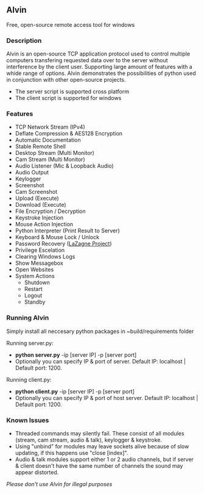 ## Alvin
Free, open-source remote access tool for windows

### Description
Alvin is an open-source TCP application protocol used to control multiple computers transfering requested data over to the server without interference by the client user. Supporting large amount of features with a whide range of options. Alvin demonstrates the possibilities of python used in conjunction with other open-source projects.

* The server script is supported cross platform
* The client script is supported for windows

### Features
* TCP Network Stream (IPv4)
* Deflate Compression & AES128 Encryption
* Automatic Documentation
* Stable Remote Shell
* Desktop Stream (Multi Monitor)
* Cam Stream (Multi Monitor)
* Audio Listener (Mic & Loopback Audio)
* Audio Output
* Keylogger
* Screenshot
* Cam Screenshot
* Upload (Execute)
* Download (Execute)
* File Encryption / Decryption
* Keystroke Injection
* Mouse Action Injection
* Python Interpreter (Print Result to Server)
* Keyboard & Mouse Lock / Unlock
* Password Recovery ([LaZagne Project](https://github.com/AlessandroZ/LaZagne))
* Privilege Escelation
* Clearing Windows Logs
* Show Messagebox
* Open Websites
* System Actions
  * Shutdown
  * Restart
  * Logout
  * Standby

### Running Alvin
Simply install all neccesary python packages in ~build/requirements folder

Running server.py:
* __python server.py__  -ip [server IP] -p [server port]<br>
* Optionally you can specify IP & port of server. Default IP: localhost | Default port: 1200.

Running client.py:
* __python client.py__ -ip [server IP] -p [server port]<br>
* Optionally you can specify IP & port of host server. Default IP: localhost | Default port: 1200.

### Known Issues
* Threaded commands may silently fail. These consist of all modules (stream, cam stream, audio & talk), keylogger & keystroke.
* Using "unbind" for modules may leave sockets alive because of slow updating, if this happens use "close [index]".
* Audio & talk modules support either 1 or 2 audio channels, but if server & client doesn't have the same number of channels the sound may appear distorted.


_Please don't use Alvin for illegal purposes_